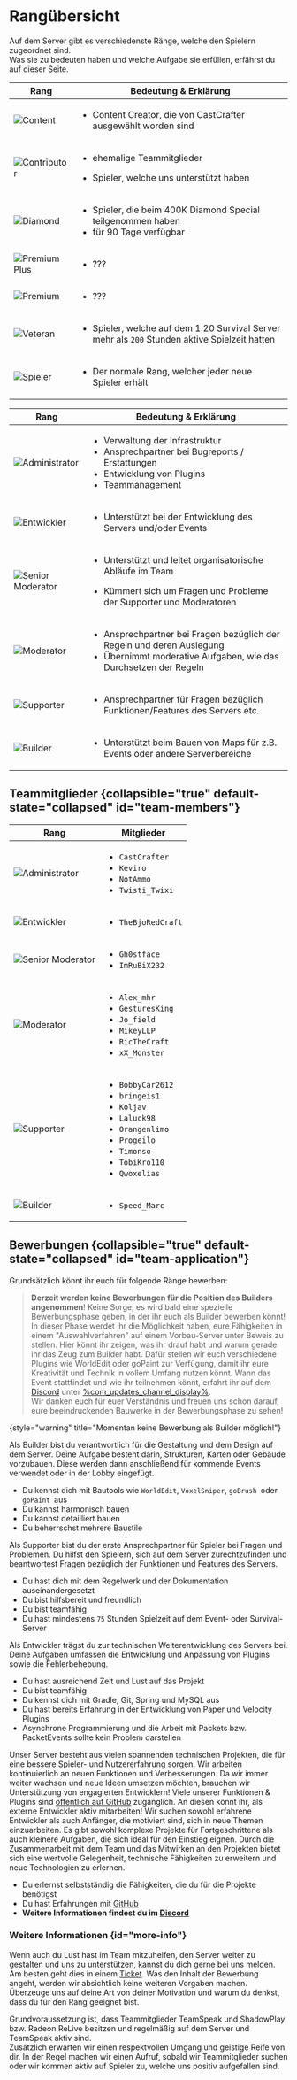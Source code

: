 # Rangübersicht

Auf dem Server gibt es verschiedenste Ränge, welche den Spielern zugeordnet sind.\
Was sie zu bedeuten haben und welche Aufgabe sie erfüllen, erfährst du auf dieser Seite.

<tabs>

<tab title="Spieler Ränge" id="player-ranks" >

| Rang                              | Bedeutung & Erklärung                                                                                         |
|-----------------------------------|---------------------------------------------------------------------------------------------------------------|
| ![Content](content.png)           | <ul><li>Content Creator, die von CastCrafter ausgewählt worden sind</li></ul>                                 |
| ![Contributor](contributor.png)   | <ul><li>ehemalige Teammitglieder</li></ul>  <ul><li>Spieler, welche uns unterstützt haben</li></ul>           |
| ![Diamond](diamond.png)           | <ul><li>Spieler, die beim 400K Diamond Special teilgenommen haben</li><li>für 90 Tage verfügbar</li></ul>     |
| ![Premium Plus](premium_plus.png) | <ul><li>???</li></ul>                                                                                         |
| ![Premium](premium.png)           | <ul><li>???</li></ul>                                                                                         |
| ![Veteran](veteran.png)           | <ul><li>Spieler, welche auf dem 1.20 Survival Server mehr als `200` Stunden aktive Spielzeit hatten</li></ul> |
| ![Spieler](spieler.png)           | <ul><li>Der normale Rang, welcher jeder neue Spieler erhält </li></ul>                                        |

</tab>

<tab title="Team Ränge" id="team-ranks">

| Rang                                  | Bedeutung & Erklärung                                                                                                                                        |
|---------------------------------------|--------------------------------------------------------------------------------------------------------------------------------------------------------------|
| ![Administrator](administrator.png)   | <ul><li>Verwaltung der Infrastruktur</li><li>Ansprechpartner bei Bugreports / Erstattungen</li><li>Entwicklung von Plugins</li><li>Teammanagement</li></ul>  |
| ![Entwickler](developer.png)          | <ul><li>Unterstützt bei der Entwicklung des Servers und/oder Events</li></ul>                                                                                |
| ![Senior Moderator](sr-moderator.png) | <ul><li>Unterstützt und leitet organisatorische Abläufe im Team</li></ul><ul><li>Kümmert sich um Fragen und Probleme der Supporter und Moderatoren</li></ul> |
| ![Moderator](moderator.png)           | <ul><li>Ansprechpartner bei Fragen bezüglich der Regeln und deren Auslegung</li><li>Übernimmt moderative Aufgaben, wie das Durchsetzen der Regeln</li></ul>  |
| ![Supporter](supporter.png)           | <ul><li>Ansprechpartner für Fragen bezüglich Funktionen/Features des Servers etc.</li></ul>                                                                  |
| ![Builder](builder.png)               | <ul><li>Unterstützt beim Bauen von Maps für z.B. Events oder andere Serverbereiche</li></ul>                                                                 |

</tab>

</tabs>

## Teammitglieder {collapsible="true" default-state="collapsed" id="team-members"}

| Rang                                  | Mitglieder                                                                                                                                                                                   |
|---------------------------------------|----------------------------------------------------------------------------------------------------------------------------------------------------------------------------------------------|
| ![Administrator](administrator.png)   | <ul><li>`CastCrafter`</li><li>`Keviro`</li><li>`NotAmmo`</li><li>`Twisti_Twixi`</li></ul>                                                                                                    |
| ![Entwickler](developer.png)          | <ul><li>`TheBjoRedCraft`</li></ul>                                                                                                                                                           |
| ![Senior Moderator](sr-moderator.png) | <ul><li>`Gh0stface`</li><li>`ImRuBiX232`</li></ul>                                                                                                                                           |
| ![Moderator](moderator.png)           | <ul><li>`Alex_mhr`</li><li>`GesturesKing`</li><li>`Jo_field`</li><li>`MikeyLLP`</li><li>`RicTheCraft`</li><li>`xX_Monster`</li></ul>                                                         |
| ![Supporter](supporter.png)           | <ul><li>`BobbyCar2612`</li><li>`bringeis1`</li><li>`Koljav`</li><li>`Laluck98`</li><li>`Orangenlimo`</li><li>`Progeilo`</li><li>`Timonso`</li><li>`TobiKro110`</li><li>`Qwoxelias`</li></ul> |
| ![Builder](builder.png)               | <ul><li>`Speed_Marc`</li></ul>                                                                                                                                                               |

## Bewerbungen {collapsible="true" default-state="collapsed" id="team-application"}

Grundsätzlich könnt ihr euch für folgende Ränge bewerben:
<tabs>
<tab title="Builder" id="application-builder">

> **Derzeit werden keine Bewerbungen für die Position des Builders angenommen**!
> Keine Sorge, es wird bald eine spezielle Bewerbungsphase geben, in der ihr euch als Builder bewerben könnt!
> In dieser Phase werdet ihr die Möglichkeit haben, eure Fähigkeiten in einem "Auswahlverfahren" auf einem Vorbau-Server
> unter Beweis zu stellen.
> Hier könnt ihr zeigen, was ihr drauf habt und warum gerade ihr das Zeug zum Builder habt.
> Dafür stellen wir euch verschiedene Plugins wie WorldEdit oder goPaint zur Verfügung, damit ihr eure Kreativität und
> Technik in vollem Umfang nutzen könnt.
> Wann das Event stattfindet und wie ihr teilnehmen könnt, erfahrt ihr auf dem [Discord](%dc_link%)
> unter [%com_updates_channel_display%](%com_updates_channel%).
\
> Wir danken euch für euer Verständnis und freuen uns schon darauf, eure beeindruckenden Bauwerke in der Bewerbungsphase
> zu sehen!
>
{style="warning" title="Momentan keine Bewerbung als Builder möglich!"}

<deflist>
<def title="Beschreibung" id="description-builder">
Als Builder bist du verantwortlich für die Gestaltung und dem Design auf dem Server.
Deine Aufgabe besteht darin, Strukturen, Karten oder Gebäude vorzubauen.
Diese werden dann anschließend für kommende Events verwendet oder in der Lobby eingefügt.
</def>
<def title="Anforderungen als Builder" id="requirements-builder">

- Du kennst dich mit Bautools wie `WorldEdit`, `VoxelSniper`, `goBrush `oder `goPaint `aus
- Du kannst harmonisch bauen
- Du kannst detailliert bauen
- Du beherrschst mehrere Baustile

</def>
</deflist>
</tab>
<tab title="Supporter" id="application-supporter">
<deflist>
<def title="Beschreibung" id="description-supporter">
Als Supporter bist du der erste Ansprechpartner für Spieler bei Fragen und Problemen.
Du hilfst den Spielern, sich auf dem Server zurechtzufinden und beantwortest Fragen bezüglich der Funktionen und Features des Servers.
</def>
<def title="Anforderungen als Supporter" id="requirements-supporter">

- Du hast dich mit dem Regelwerk und der Dokumentation auseinandergesetzt
- Du bist hilfsbereit und freundlich
- Du bist teamfähig
- Du hast mindestens `75` Stunden <tooltip term="event-server-playtime-only">Spielzeit auf dem Event- oder Survival-Server </tooltip>

</def>
</deflist>
</tab>
<tab title="Entwickler" id="application-developer">

<deflist>
<def title="Beschreibung" id="description-developer">
Als Entwickler trägst du zur technischen Weiterentwicklung des Servers bei. 
Deine Aufgaben umfassen die Entwicklung und Anpassung von Plugins sowie die Fehlerbehebung.
</def>
<def title="Anforderungen als Entwickler" id="requirements-developer">

- Du hast ausreichend Zeit und Lust auf das Projekt
- Du bist teamfähig
- Du kennst dich mit Gradle, Git, Spring und MySQL aus
- Du hast bereits Erfahrung in der Entwicklung von Paper und Velocity Plugins
- Asynchrone Programmierung und die Arbeit mit Packets bzw. PacketEvents sollte kein Problem darstellen

</def>
</deflist>
</tab>
<tab title="Externer Entwickler" id="application-external-developer">
<deflist>
<def title="Beschreibung" id="description-external-developer">

Unser Server besteht aus vielen spannenden technischen Projekten, die für eine bessere Spieler- und Nutzererfahrung sorgen.
Wir arbeiten kontinuierlich an neuen Funktionen und Verbesserungen.
Da wir immer weiter wachsen und neue Ideen umsetzen möchten, brauchen wir Unterstützung von engagierten Entwicklern!
Viele unserer Funktionen & Plugins sind [öffentlich auf GitHub](https://github.com/SLNE-Development) zugänglich.
An diesen könnt ihr, als externe Entwickler aktiv mitarbeiten!
Wir suchen sowohl erfahrene Entwickler als auch Anfänger, die motiviert sind, sich in neue Themen einzuarbeiten.
Es gibt sowohl komplexe Projekte für Fortgeschrittene als auch kleinere Aufgaben, die sich ideal für den Einstieg eignen.
Durch die Zusammenarbeit mit dem Team und das Mitwirken an den Projekten bietet sich eine wertvolle Gelegenheit, technische Fähigkeiten zu erweitern und neue Technologien zu erlernen.

</def>
<def title="Anforderungen als externer Entwickler" id="requirements-external-developer">

- Du erlernst selbstständig die Fähigkeiten, die du für die Projekte benötigst
- Du hast Erfahrungen mit [GitHub](https://github.com)
- **Weitere Informationen findest du im [Discord](https://discord.com/channels/133198459531558912/1342425538014482453/1342443811615408202)**

</def>
</deflist>
</tab>
</tabs>

### Weitere Informationen {id="more-info"}

<deflist>
<def title="Wie bewerbe ich mich?" id="how-to-apply">

Wenn auch du Lust hast im Team mitzuhelfen, den Server weiter zu gestalten und uns zu unterstützen, kannst du dich gerne
bei uns melden.
Am besten geht dies in einem [Ticket](%tickets_channel%).
</def>
<def title="Inhalt der Bewerbung" id="application-content">
Was den Inhalt der Bewerbung angeht, werden wir absichtlich keine weiteren Vorgaben machen.
Überzeuge uns auf deine Art von deiner Motivation und warum du denkst, dass du für den Rang geeignet bist.
</def>
<def title="Grundvoraussetzungen" id="basic-requirements">

Grundvoraussetzung ist, dass Teammitglieder TeamSpeak und ShadowPlay bzw. Radeon ReLive besitzen und regelmäßig auf dem Server und TeamSpeak aktiv sind.
\
Zusätzlich erwarten wir einen respektvollen Umgang und geistige Reife von dir.
</def>
<def title="Weitere Informationen" id="more-infos">
In der Regel machen wir einen Aufruf, sobald wir Teammitglieder suchen oder wir kommen aktiv auf Spieler zu, welche uns positiv aufgefallen sind.
</def>
</deflist>

